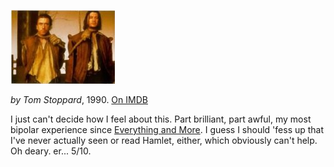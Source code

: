 <!--
.. title: Rosencrantz and Guildenstern Are Dead
.. slug: rosencrantz-and-guildenstern-are-dead
.. date: 2007-07-22 00:10:00-05:00
.. tags: movies
.. link: 
.. description: 
.. type: text
-->


![Rosencrantz & Guildenstern Are Dead](/files/2007/07/rosencrantzandguildenstern.jpg)

*by Tom Stoppard*, 1990.
[On IMDB](http://imdb.com/title/tt0100519/)

I just can't decide how I feel about this. Part brilliant, part awful,
my most bipolar experience since [Everything and
More](/everything-and-more). I guess I should 'fess up that I've
never actually seen or read Hamlet, either, which obviously can't help.
Oh deary. er... 5/10.